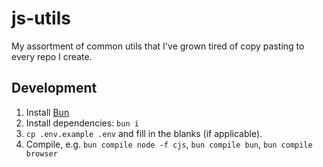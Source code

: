 # js-utils

My assortment of common utils that I've grown tired of copy pasting to every repo I create.

## Development

1. Install [Bun](https://bun.sh/)
2. Install dependencies: `bun i`
3. `cp .env.example .env` and fill in the blanks (if applicable).
4. Compile, e.g. `bun compile node -f cjs`, `bun compile bun`, `bun compile browser`
